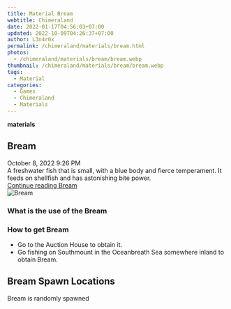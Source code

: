 ```yaml
---
title: Material Bream
webtitle: Chimeraland
date: 2022-01-17T04:56:03+07:00
updated: 2022-10-09T04:26:37+07:00
author: L3n4r0x
permalink: /chimeraland/materials/bream.html
photos:
  - /chimeraland/materials/bream/bream.webp
thumbnail: /chimeraland/materials/bream/bream.webp
tags:
  - Material
categories:
  - Games
  - Chimeraland
  - Materials
---
```


<section id="bootstrap-wrapper">
  <link
    rel="stylesheet"
    href="https://cdn.statically.io/gh/dimaslanjaka/Web-Manajemen/40ac3225/css/bootstrap-4.5-wrapper.css"
  />
  <div
    class="row g-0 border rounded overflow-hidden flex-md-row mb-4 shadow-sm position-relative"
  >
    <div class="col p-4 d-flex flex-column position-static">
      <strong class="d-inline-block mb-2 text-success">materials</strong>
      <h2 class="mb-0">Bream</h2>
      <div class="mb-1 text-muted">October 8, 2022 9:26 PM</div>
      <div class="mb-2 border p-1">
        A freshwater fish that is small, with a blue body and fierce
        temperament. It feeds on shellfish and has astonishing bite power.
      </div>
      <a href="/chimeraland/materials/bream.html" class="stretched-link d-none"
        >Continue reading Bream</a
      >
    </div>
    <div class="col-auto d-none d-lg-block">
      <img src="/chimeraland/materials/bream/bream.webp" alt="Bream" />
    </div>
  </div>
  <div class="row">
    <div class="col-lg-6 col-12 mb-2">
      <div class="card">
        <div class="card-body">
          <h3 class="card-title">What is the use of the Bream</h3>
          <div class="card-text"><ul></ul></div>
        </div>
      </div>
    </div>
    <div class="col-lg-6 col-12 mb-2">
      <div class="card">
        <div class="card-body">
          <h3 class="card-title">How to get Bream</h3>
          <div class="card-text">
            <ul>
              <li>Go to the Auction House to obtain it.</li>
              <li>
                Go fishing on Southmount in the Oceanbreath Sea somewhere inland
                to obtain Bream.
              </li>
            </ul>
          </div>
        </div>
      </div>
    </div>
    <div class="col-12 mb-2">
      <h2>Bream Spawn Locations</h2>
      <p>Bream is randomly spawned</p>
    </div>
  </div>
</section>